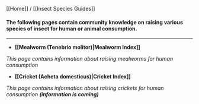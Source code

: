 [[Home]] / [[Insect Species Guides]]
#### **The following pages contain community knowledge on raising various species of insect for human or animal consumption.**

***

* **[[Mealworm (Tenebrio molitor)|Mealworm Index]]**

_This page contains information about raising mealworms for human consumption_

* **[[Cricket (Acheta domesticus)|Cricket Index]]**

_This page contains information about raising crickets for human consumption **(information is coming)**_





